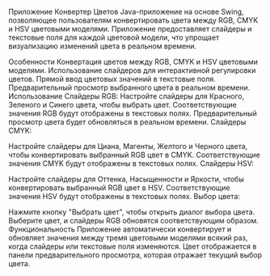 Приложение Конвертер Цветов
Java-приложение на основе Swing, позволяющее пользователям конвертировать цвета между RGB, CMYK и HSV цветовыми моделями. Приложение предоставляет слайдеры и текстовые поля для каждой цветовой модели, что упрощает визуализацию изменений цвета в реальном времени.

Особенности
Конвертация цветов между RGB, CMYK и HSV цветовыми моделями.
Использование слайдеров для интерактивной регулировки цветов.
Прямой ввод цветовых значений в текстовые поля.
Предварительный просмотр выбранного цвета в реальном времени. Использование Слайдеры RGB:
Настройте слайдеры для Красного, Зеленого и Синего цвета, чтобы выбрать цвет. Соответствующие значения RGB будут отображены в текстовых полях. Предварительный просмотр цвета будет обновляться в реальном времени. Слайдеры CMYK:

Настройте слайдеры для Циана, Магенты, Желтого и Черного цвета, чтобы конвертировать выбранный RGB цвет в CMYK. Соответствующие значения CMYK будут отображены в текстовых полях. Слайдеры HSV:

Настройте слайдеры для Оттенка, Насыщенности и Яркости, чтобы конвертировать выбранный RGB цвет в HSV. Соответствующие значения HSV будут отображены в текстовых полях. Выбор цвета:

Нажмите кнопку "Выбрать цвет", чтобы открыть диалог выбора цвета. Выберите цвет, и слайдеры RGB обновятся соответствующим образом. Функциональность Приложение автоматически конвертирует и обновляет значения между тремя цветовыми моделями всякий раз, когда слайдеры или текстовые поля изменяются. Цвет отображается в панели предварительного просмотра, которая отражает текущий выбор цвета.
